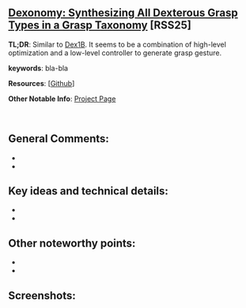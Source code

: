 [Dexonomy: Synthesizing All Dexterous Grasp Types in a Grasp Taxonomy](https://arxiv.org/pdf/2504.18829) [RSS25]
---------------	

__TL;DR__: Similar to [Dex1B](Dex1B.md). It seems to be a combination of high-level
optimization and a low-level controller to generate grasp gesture.

__keywords__: bla-bla

__Resources__: [[Github](blabla)] 

__Other Notable Info__: [Project Page](blabla)

<br/>    

General Comments:
------
* 
* 

Key ideas and technical details:
------
* 
* 

Other noteworthy points:
------
* 
* 

Screenshots:
------
<!-- ![Image1](../img/pointnet_net.png "Architecture") -->

